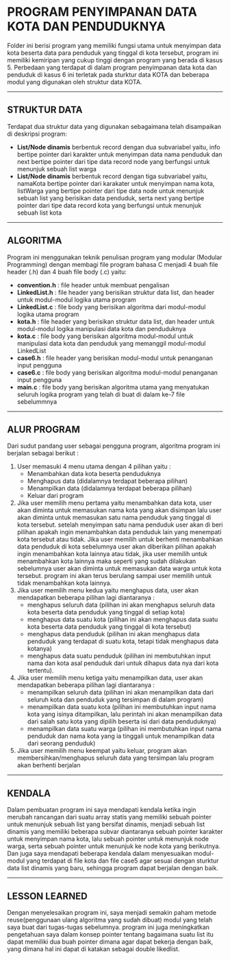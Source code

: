 # PROGRAM PENYIMPANAN DATA KOTA DAN PENDUDUKNYA
Folder ini berisi program yang memiliki fungsi utama untuk menyimpan data kota beserta data para penduduk yang tinggal di kota tersebut, program ini memiliki kemiripan yang cukup tinggi dengan program yang berada
di kasus 5. Perbedaan yang terdapat di dalam program penyimpanan data kota dan penduduk di kasus 6 ini terletak pada sturktur data KOTA dan beberapa modul yang digunakan oleh struktur data KOTA.

---

## STRUKTUR DATA
Terdapat dua struktur data yang digunakan sebagaimana telah disampaikan di deskripsi program:
- **List/Node dinamis** berbentuk record dengan dua subvariabel yaitu, info bertipe pointer dari karakter untuk menyimpan data nama penduduk dan next bertipe pointer dari tipe data record node yang berfungsi untuk menunjuk sebuah list warga
- **List/Node dinamis** berbentuk record dengan tiga subvariabel yaitu, namaKota bertipe pointer dari karakater untuk menyimpan nama kota, listWarga yang bertipe pointer dari tipe data node untuk menunjuk sebuah list yang berisikan data penduduk, serta next yang bertipe pointer dari tipe data record kota yang berfungsi untuk menunjuk sebuah list kota 

---

## ALGORITMA
Program ini menggunakan teknik penulisan program yang modular (Modular Programming) dengan membagi file program bahasa C menjadi 4 buah file header (.h) dan 4 buah file body (.c) yaitu:
- **convention.h**  : file header untuk membuat pengalisan
- **LinkedList.h**  : file header yang berisikan struktur data list, dan header untuk modul-modul logika utama program
- **LinkedList.c**  : file body yang berisikan algoritma dari modul-modul logika utama program
- **kota.h**        : file header yang berisikan struktur data list, dan header untuk modul-modul logika manipulasi data kota dan penduduknya
- **kota.c**        : file body yang berisikan algoritma modul-modul untuk manipulasi data kota dan penduduk yang memanggil modul-modul LinkedList
- **case6.h**       : file header yang berisikan modul-modul untuk penanganan input pengguna
- **case6.c**       : file body yang berisikan algoritma modul-modul penanganan input pengguna
- **main.c**        : file body yang berisikan algoritma utama yang menyatukan seluruh logika program yang telah di buat di dalam ke-7 file sebelummnya

---

## ALUR PROGRAM 
Dari sudut pandang user sebagai pengguna program, algoritma program ini berjalan sebagai berikut :
1. User memasuki 4 menu utama dengan 4 pilihan yaitu :
   - Menambahkan data kota beserta penduduknya
   - Menghapus data (didalamnya terdapat beberapa pilihan)
   - Menampilkan data (didalamnya terdapat beberapa pilihan)
   - Keluar dari program
2. Jika user memilih menu pertama yaitu menambahkan data kota, user akan diminta untuk memasukan nama kota yang akan disimpan lalu user akan diminta untuk memasukan satu nama penduduk yang tinggal di kota tersebut. setelah menyimpan satu nama penduduk user akan di beri pilihan apakah ingin menambahkan data penduduk lain yang menempati kota tersebut atau tidak.
   Jika user memilih untuk berhenti menambahkan data penduduk di kota sebelumnya user akan diberikan pilihan apakah ingin menambahkan kota lainnya atau tidak, jika user memilih untuk menambahkan kota lainnya maka seperti yang sudah dilakukan sebelumnya user akan diminta untuk memasukan data warga untuk kota tersebut. program ini akan terus berulang sampai user memilih untuk tidak menambahkan kota lainnya.
3. Jika user memilih menu kedua yaitu menghapus data, user akan mendapatkan beberapa pilihan lagi diantaranya :
   - menghapus seluruh data (pilihan ini akan menghapus seluruh data kota beserta data penduduk yang tinggal di setiap kota)
   - menghapus data suatu kota (pilihan ini akan menghapus data suatu kota beserta data penduduk yang tinggal di kota tersebut)
   - menghapus data penduduk (pilihan ini akan menghapus data penduduk yang terdapat di suatu kota, tetapi tidak menghapus data kotanya)
   - menghapus data suatu penduduk (pilihan ini membutuhkan input nama dan kota asal penduduk dari untuk dihapus data nya dari kota tertentu).
4. Jika user memilih menu ketiga yaitu menampilkan data, user akan mendapatkan beberapa pilihan lagi diantaranya :
   - menampilkan seluruh data (pilihan ini akan menampilkan data dari seluruh kota dan penduduk yang tersimpan di dalam program)
   - menampilkan data suatu kota (pilihan ini membutuhkan input nama kota yang isinya ditampilkan, lalu perintah ini akan menampilkan data dari salah satu kota yang dipilih beserta isi dari data penduduknya)
   - menampilkan data suatu warga (pilihan ini membutuhkan input nama penduduk dan nama kota yang ia tinggali untuk menampilkan data dari seorang penduduk)
5. Jika user memilih menu keempat yaitu keluar, program akan membersihkan/menghapus seluruh data yang tersimpan lalu program akan berhenti berjalan

---

## KENDALA 
Dalam pembuatan program ini saya mendapati kendala ketika ingin merubah rancangan dari suatu array statis yang memiliki sebuah pointer untuk
menunjuk sebuah list yang bersifat dinamis, menjadi sebuah list dinamis yang memiliki beberapa subvar diantaranya sebuah pointer karakter untuk menyimpan nama kota, lalu sebuah pointer untuk menunjuk node warga, serta sebuah pointer untuk menunjuk ke node kota yang berikutnya.
Dan juga saya mendapati beberapa kendala dalam menyesuaikan modul-modul yang terdapat di file kota dan file case5 agar sesuai dengan sturktur data list dinamis yang baru, sehingga program dapat berjalan dengan baik.

---

## LESSON LEARNED
Dengan menyelesaikan program ini, saya menjadi semakin paham metode reuse(penggunaan ulang algoritma yang sudah dibuat) modul yang telah saya buat dari tugas-tugas sebelumnya. 
program ini juga meningkatkan pengetahuan saya dalam konsep pointer tentang bagaimana suatu list itu dapat memiliki dua buah pointer dimana agar dapat bekerja dengan baik, yang dimana hal ini dapat di katakan sebagai double likedlist.
